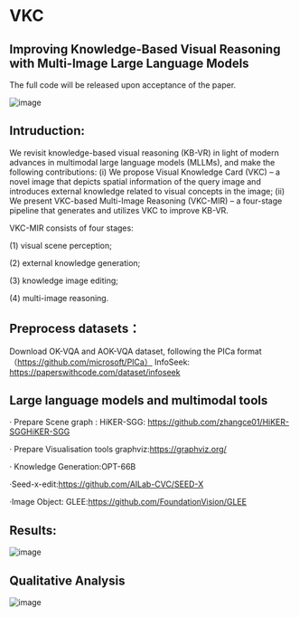 # VKC
**Improving Knowledge-Based Visual Reasoning with Multi-Image Large Language Models**
-

The full code will be released upon acceptance of the paper.

![image](https://github.com/user-attachments/assets/181199cd-5c88-434f-a75d-3a95019130ba)



Intruduction:
-
We revisit knowledge-based visual reasoning (KB-VR) in light of modern advances in multimodal large language models (MLLMs), and make the following contributions: (i) We propose Visual Knowledge Card (VKC) – a novel image that depicts spatial information of the query image and introduces external knowledge related to visual concepts in the image; (ii) We present VKC-based Multi-Image Reasoning (VKC-MIR) – a four-stage pipeline that generates and utilizes VKC to improve KB-VR.

VKC-MIR consists of four stages: 

(1) visual scene perception;

(2) external knowledge generation;

(3) knowledge image editing; 

(4) multi-image reasoning.

Preprocess datasets： 
-
Download OK-VQA and AOK-VQA dataset, following the PICa format （https://github.com/microsoft/PICa）
InfoSeek: https://paperswithcode.com/dataset/infoseek

Large language models and multimodal tools
-
· Prepare Scene graph :
HiKER-SGG:  https://github.com/zhangce01/HiKER-SGGHiKER-SGG 

· Prepare Visualisation tools
graphviz:https://graphviz.org/

· Knowledge Generation:OPT-66B

·Seed-x-edit:https://github.com/AILab-CVC/SEED-X

·Image Object:
GLEE:https://github.com/FoundationVision/GLEE


Results:
-
![image](https://github.com/user-attachments/assets/bb86c082-4456-447a-a4d2-7526e3b15dd9)


**Qualitative Analysis**
-

![image](https://github.com/user-attachments/assets/20863741-1cde-4718-99a3-9409ef25a4d0)




